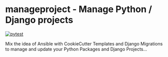 # manageproject - Manage Python / Django projects

[![pytest](https://github.com/jedie/manageproject/actions/workflows/pytest.yml/badge.svg?branch=main)](https://github.com/jedie/manageproject/actions/workflows/pytest.yml)

Mix the idea of Ansible with CookieCutter Templates and Django Migrations to manage and update your Python Packages and Django Projects...
